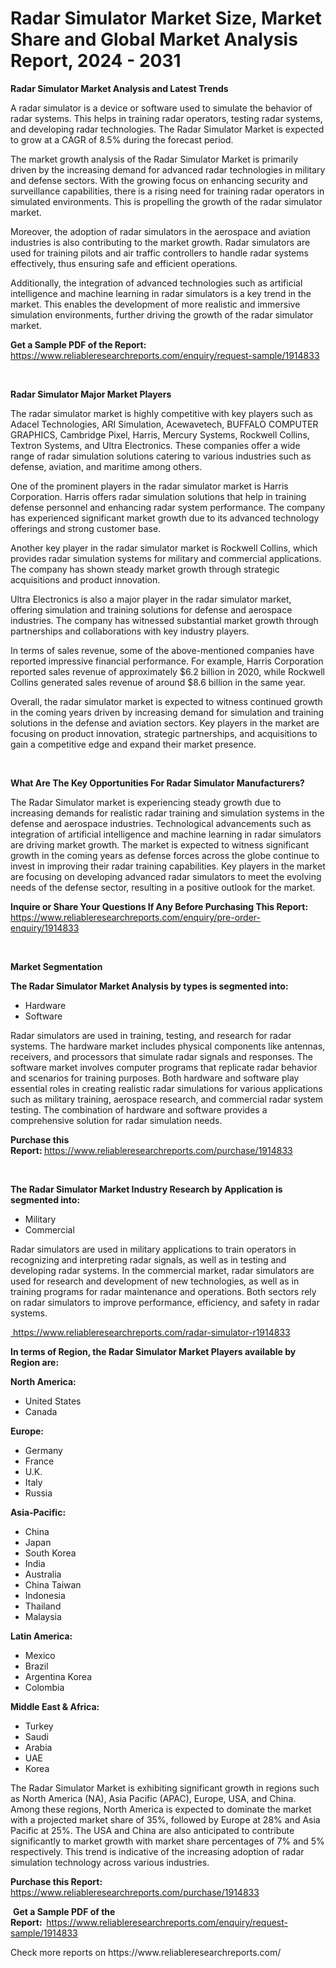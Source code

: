 <p><h1>Radar Simulator Market Size, Market Share and Global Market Analysis Report, 2024 - 2031</h1></p><p><strong>Radar Simulator Market Analysis and Latest Trends</strong></p>
<p><p>A radar simulator is a device or software used to simulate the behavior of radar systems. This helps in training radar operators, testing radar systems, and developing radar technologies. The Radar Simulator Market is expected to grow at a CAGR of 8.5% during the forecast period.</p><p>The market growth analysis of the Radar Simulator Market is primarily driven by the increasing demand for advanced radar technologies in military and defense sectors. With the growing focus on enhancing security and surveillance capabilities, there is a rising need for training radar operators in simulated environments. This is propelling the growth of the radar simulator market.</p><p>Moreover, the adoption of radar simulators in the aerospace and aviation industries is also contributing to the market growth. Radar simulators are used for training pilots and air traffic controllers to handle radar systems effectively, thus ensuring safe and efficient operations.</p><p>Additionally, the integration of advanced technologies such as artificial intelligence and machine learning in radar simulators is a key trend in the market. This enables the development of more realistic and immersive simulation environments, further driving the growth of the radar simulator market.</p></p>
<p><strong>Get a Sample PDF of the Report:&nbsp;</strong> <a href="https://www.reliableresearchreports.com/enquiry/request-sample/1914833">https://www.reliableresearchreports.com/enquiry/request-sample/1914833</a></p>
<p>&nbsp;</p>
<p><strong>Radar Simulator Major Market Players</strong></p>
<p><p>The radar simulator market is highly competitive with key players such as Adacel Technologies, ARI Simulation, Acewavetech, BUFFALO COMPUTER GRAPHICS, Cambridge Pixel, Harris, Mercury Systems, Rockwell Collins, Textron Systems, and Ultra Electronics. These companies offer a wide range of radar simulation solutions catering to various industries such as defense, aviation, and maritime among others.</p><p>One of the prominent players in the radar simulator market is Harris Corporation. Harris offers radar simulation solutions that help in training defense personnel and enhancing radar system performance. The company has experienced significant market growth due to its advanced technology offerings and strong customer base.</p><p>Another key player in the radar simulator market is Rockwell Collins, which provides radar simulation systems for military and commercial applications. The company has shown steady market growth through strategic acquisitions and product innovation.</p><p>Ultra Electronics is also a major player in the radar simulator market, offering simulation and training solutions for defense and aerospace industries. The company has witnessed substantial market growth through partnerships and collaborations with key industry players.</p><p>In terms of sales revenue, some of the above-mentioned companies have reported impressive financial performance. For example, Harris Corporation reported sales revenue of approximately $6.2 billion in 2020, while Rockwell Collins generated sales revenue of around $8.6 billion in the same year.</p><p>Overall, the radar simulator market is expected to witness continued growth in the coming years driven by increasing demand for simulation and training solutions in the defense and aviation sectors. Key players in the market are focusing on product innovation, strategic partnerships, and acquisitions to gain a competitive edge and expand their market presence.</p></p>
<p>&nbsp;</p>
<p><strong>What Are The Key Opportunities For Radar Simulator Manufacturers?</strong></p>
<p><p>The Radar Simulator market is experiencing steady growth due to increasing demands for realistic radar training and simulation systems in the defense and aerospace industries. Technological advancements such as integration of artificial intelligence and machine learning in radar simulators are driving market growth. The market is expected to witness significant growth in the coming years as defense forces across the globe continue to invest in improving their radar training capabilities. Key players in the market are focusing on developing advanced radar simulators to meet the evolving needs of the defense sector, resulting in a positive outlook for the market.</p></p>
<p><strong>Inquire or Share Your Questions If Any Before Purchasing This Report:</strong> <a href="https://www.reliableresearchreports.com/enquiry/pre-order-enquiry/1914833">https://www.reliableresearchreports.com/enquiry/pre-order-enquiry/1914833</a></p>
<p>&nbsp;</p>
<p><strong>Market Segmentation</strong></p>
<p><strong>The Radar Simulator Market Analysis by types is segmented into:</strong></p>
<p><ul><li>Hardware</li><li>Software</li></ul></p>
<p><p>Radar simulators are used in training, testing, and research for radar systems. The hardware market includes physical components like antennas, receivers, and processors that simulate radar signals and responses. The software market involves computer programs that replicate radar behavior and scenarios for training purposes. Both hardware and software play essential roles in creating realistic radar simulations for various applications such as military training, aerospace research, and commercial radar system testing. The combination of hardware and software provides a comprehensive solution for radar simulation needs.</p></p>
<p><strong>Purchase this Report:&nbsp;</strong><a href="https://www.reliableresearchreports.com/purchase/1914833">https://www.reliableresearchreports.com/purchase/1914833</a></p>
<p>&nbsp;</p>
<p><strong>The Radar Simulator Market Industry Research by Application is segmented into:</strong></p>
<p><ul><li>Military</li><li>Commercial</li></ul></p>
<p><p>Radar simulators are used in military applications to train operators in recognizing and interpreting radar signals, as well as in testing and developing radar systems. In the commercial market, radar simulators are used for research and development of new technologies, as well as in training programs for radar maintenance and operations. Both sectors rely on radar simulators to improve performance, efficiency, and safety in radar systems.</p></p>
<p><a href="https://www.reliableresearchreports.com/radar-simulator-r1914833">&nbsp;https://www.reliableresearchreports.com/radar-simulator-r1914833</a></p>
<p><strong>In terms of Region, the Radar Simulator Market Players available by Region are:</strong></p>
<p>
    <p> <strong> North America: </strong>
        <ul>
            <li>United States</li>
            <li>Canada</li>
        </ul>
        </p> 
    <p> <strong> Europe: </strong>
        <ul>
            <li>Germany</li>
            <li>France</li>
            <li>U.K.</li>
            <li>Italy</li>
            <li>Russia</li>
        </ul>
        </p> 
    <p> <strong> Asia-Pacific: </strong>
        <ul>
            <li>China</li>
            <li>Japan</li>
            <li>South Korea</li>
            <li>India</li>
            <li>Australia</li>
            <li>China Taiwan</li>
            <li>Indonesia</li>
            <li>Thailand</li>
            <li>Malaysia</li>
        </ul>
        </p> 
    <p> <strong> Latin America: </strong>
        <ul>
            <li>Mexico</li>
            <li>Brazil</li>
            <li>Argentina Korea</li>
            <li>Colombia</li>
        </ul>
        </p> 
    <p> <strong> Middle East & Africa: </strong>
        <ul>
            <li>Turkey</li>
            <li>Saudi</li>
            <li>Arabia</li>
            <li>UAE</li>
            <li>Korea</li>
        </ul>
    </p>
    </p>
<p><p>The Radar Simulator Market is exhibiting significant growth in regions such as North America (NA), Asia Pacific (APAC), Europe, USA, and China. Among these regions, North America is expected to dominate the market with a projected market share of 35%, followed by Europe at 28% and Asia Pacific at 25%. The USA and China are also anticipated to contribute significantly to market growth with market share percentages of 7% and 5% respectively. This trend is indicative of the increasing adoption of radar simulation technology across various industries.</p></p>
<p><strong>Purchase this Report: </strong><a href="https://www.reliableresearchreports.com/purchase/1914833">https://www.reliableresearchreports.com/purchase/1914833</a></p>
<p>&nbsp;<strong>Get a Sample PDF of the Report:&nbsp;&nbsp;</strong><a href="https://www.reliableresearchreports.com/enquiry/request-sample/1914833">https://www.reliableresearchreports.com/enquiry/request-sample/1914833</a></p>
<p><strong></strong></p>
<p>Check more reports on https://www.reliableresearchreports.com/</p>